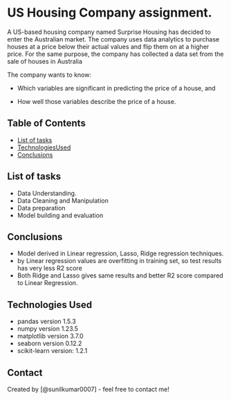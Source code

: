 # US Housing Company assignment.
A US-based housing company named Surprise Housing has decided to enter the Australian market. The company uses data analytics to purchase houses at a price below their actual values and flip them on at a higher price. For the same purpose, the company has collected a data set from the sale of houses in Australia

The company wants to know:

- Which variables are significant in predicting the price of a house, and

- How well those variables describe the price of a house.

## Table of Contents
* [List of tasks](#list-of-tasks)
* [TechnologiesUsed](#technologies-used)
* [Conclusions](#conclusions)


## List of tasks
- Data Understanding.
- Data Cleaning and Manipulation
- Data preparation
- Model building and evaluation


## Conclusions
- Model derived in Linear regression, Lasso, Ridge  regression techniques.
- by Linear regression values are overfitting in training set, so test results has very less R2 score
- Both Ridge and Lasso gives same results and better R2 score compared to Linear Regression.


## Technologies Used
- pandas version 1.5.3
- numpy version 1.23.5
- matplotlib  version 3.7.0
- seaborn version 0.12.2
- scikit-learn version: 1.2.1


## Contact
Created by [@sunilkumar0007] - feel free to contact me!